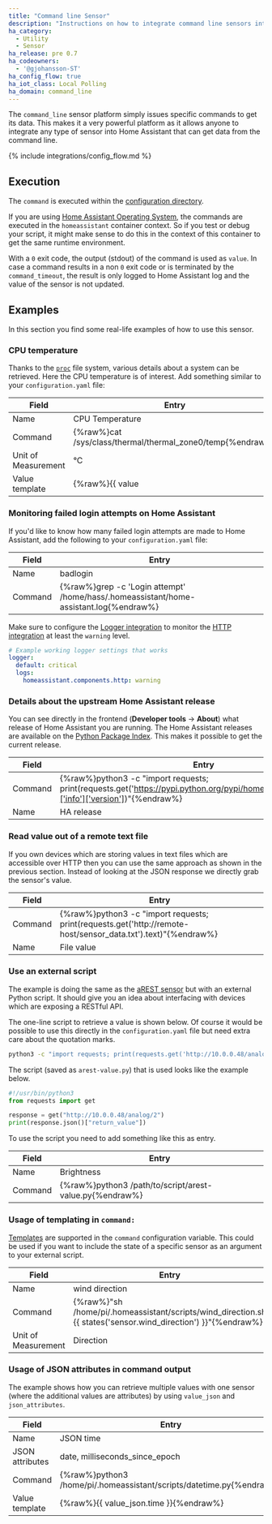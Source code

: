```yaml
---
title: "Command line Sensor"
description: "Instructions on how to integrate command line sensors into Home Assistant."
ha_category:
  - Utility
  - Sensor
ha_release: pre 0.7
ha_codeowners:
  - '@gjohansson-ST'
ha_config_flow: true
ha_iot_class: Local Polling
ha_domain: command_line
---
```



The `command_line` sensor platform simply issues specific commands to get its data. This makes it a very powerful platform as it allows anyone to integrate any type of sensor into Home Assistant that can get data from the command line.

{% include integrations/config_flow.md %}

## Execution

The `command` is executed within the [configuration directory](/docs/configuration/).

<div class='note'>

If you are using [Home Assistant Operating System](https://github.com/home-assistant/operating-system), the commands are executed in the `homeassistant` container context. So if you test or debug your script, it might make sense to do this in the context of this container to get the same runtime environment.

</div>

With a `0` exit code, the output (stdout) of the command is used as `value`. In case a command results in a non `0` exit code or is terminated by the `command_timeout`, the result is only logged to Home Assistant log and the value of the sensor is not updated.

## Examples

In this section you find some real-life examples of how to use this sensor.

### CPU temperature

Thanks to the [`proc`](https://en.wikipedia.org/wiki/Procfs) file system, various details about a system can be retrieved. Here the CPU temperature is of interest. Add something similar to your `configuration.yaml` file:

| Field | Entry |
| --- | --- |
| Name | CPU Temperature |
| Command | {%raw%}cat /sys/class/thermal/thermal_zone0/temp{%endraw%} |
| Unit of Measurement | °C |
| Value template | {%raw%}{{ value | multiply(0.001) | round(1) }}{%endraw%} |

### Monitoring failed login attempts on Home Assistant

If you'd like to know how many failed login attempts are made to Home Assistant, add the following to your `configuration.yaml` file:

| Field | Entry |
| --- | --- |
| Name | badlogin |
| Command | {%raw%}grep -c 'Login attempt' /home/hass/.homeassistant/home-assistant.log{%endraw%} |

Make sure to configure the [Logger integration](/integrations/logger) to monitor the [HTTP integration](/integrations/http/) at least the `warning` level.

```yaml
# Example working logger settings that works
logger:
  default: critical
  logs:
    homeassistant.components.http: warning
```

### Details about the upstream Home Assistant release

You can see directly in the frontend (**Developer tools** -> **About**) what release of Home Assistant you are running. The Home Assistant releases are available on the [Python Package Index](https://pypi.python.org/pypi). This makes it possible to get the current release.

| Field | Entry |
| --- | --- |
| Command | {%raw%}python3 -c "import requests; print(requests.get('https://pypi.python.org/pypi/homeassistant/json').json()['info']['version'])"{%endraw%} |
| Name | HA release |

### Read value out of a remote text file

If you own devices which are storing values in text files which are accessible over HTTP then you can use the same approach as shown in the previous section. Instead of looking at the JSON response we directly grab the sensor's value.

| Field | Entry |
| --- | --- |
| Command | {%raw%}python3 -c "import requests; print(requests.get('http://remote-host/sensor_data.txt').text)"{%endraw%} |
| Name | File value |

### Use an external script

The example is doing the same as the [aREST sensor](/integrations/arest#sensor) but with an external Python script. It should give you an idea about interfacing with devices which are exposing a RESTful API.

The one-line script to retrieve a value is shown below. Of course it would be possible to use this directly in the `configuration.yaml` file but need extra care about the quotation marks.

```bash
python3 -c "import requests; print(requests.get('http://10.0.0.48/analog/2').json()['return_value'])"
```

The script (saved as `arest-value.py`) that is used looks like the example below.

```python
#!/usr/bin/python3
from requests import get

response = get("http://10.0.0.48/analog/2")
print(response.json()["return_value"])
```

To use the script you need to add something like this as entry.

| Field | Entry |
| --- | --- |
| Name | Brightness |
| Command | {%raw%}python3 /path/to/script/arest-value.py{%endraw%} |

### Usage of templating in `command:`

[Templates](/docs/configuration/templating/) are supported in the `command` configuration variable. This could be used if you want to include the state of a specific sensor as an argument to your external script.

| Field | Entry |
| --- | --- |
| Name | wind direction |
| Command | {%raw%}"sh /home/pi/.homeassistant/scripts/wind_direction.sh {{ states('sensor.wind_direction') }}"{%endraw%} |
| Unit of Measurement | Direction |


### Usage of JSON attributes in command output

The example shows how you can retrieve multiple values with one sensor (where the additional values are attributes) by using `value_json` and `json_attributes`.

| Field | Entry |
| --- | --- |
| Name | JSON time |
| JSON attributes | date, milliseconds_since_epoch |
| Command | {%raw%}python3 /home/pi/.homeassistant/scripts/datetime.py{%endraw%} |
| Value template | {%raw%}{{ value_json.time }}{%endraw%} |
